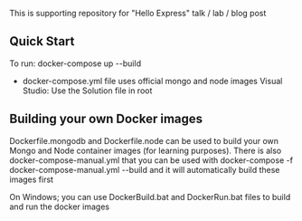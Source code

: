 This is supporting repository for "Hello Express" talk / lab / blog post

## Quick Start

To run: docker-compose up --build
- docker-compose.yml file uses official mongo and node images
Visual Studio: Use the Solution file in root

## Building your own Docker images

Dockerfile.mongodb and Dockerfile.node can be used to build your own Mongo and Node container images (for learning purposes). There is also docker-compose-manual.yml that you can be used with docker-compose -f docker-compose-manual.yml --build and it will automatically build these images first

On Windows; you can use DockerBuild.bat and DockerRun.bat files to build and run the docker images
